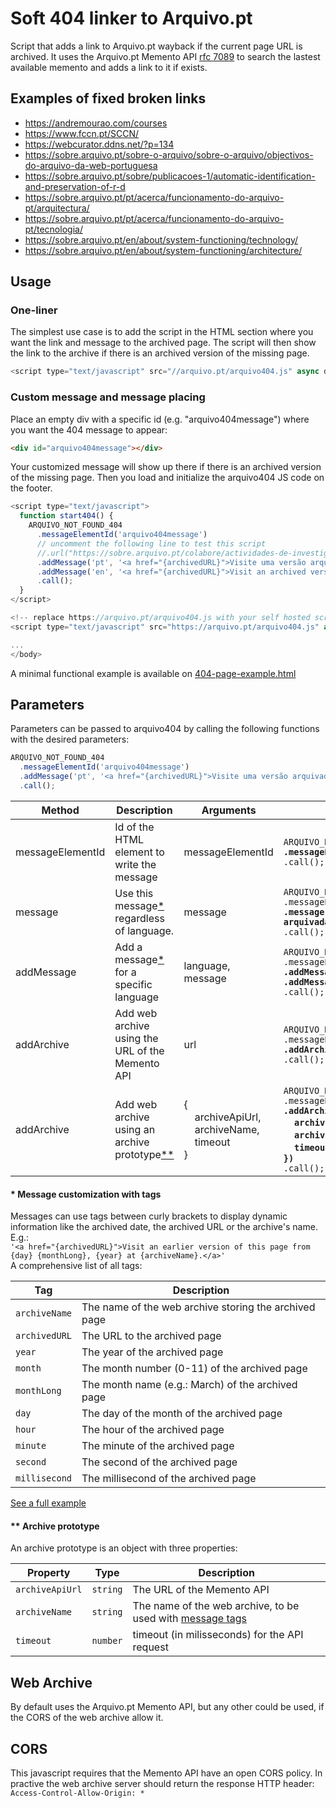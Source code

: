 # Soft 404 linker to Arquivo.pt

Script that adds a link to Arquivo.pt wayback if the current page URL is archived.
It uses the Arquivo.pt Memento API [rfc 7089](https://tools.ietf.org/html/rfc7089) to search the lastest available memento and adds a link to it if exists.

## Examples of fixed broken links
* https://andremourao.com/courses
* https://www.fccn.pt/SCCN/
* https://webcurator.ddns.net/?p=134
* https://sobre.arquivo.pt/sobre-o-arquivo/sobre-o-arquivo/objectivos-do-arquivo-da-web-portuguesa
* https://sobre.arquivo.pt/sobre/publicacoes-1/automatic-identification-and-preservation-of-r-d
* https://sobre.arquivo.pt/pt/acerca/funcionamento-do-arquivo-pt/arquitectura/
* https://sobre.arquivo.pt/pt/acerca/funcionamento-do-arquivo-pt/tecnologia/
* https://sobre.arquivo.pt/en/about/system-functioning/technology/
* https://sobre.arquivo.pt/en/about/system-functioning/architecture/

## Usage

### One-liner

The simplest use case is to add the script in the HTML section where you want the link and message to the archived page.
The script will then show the link to the archive if there is an archived version of the missing page.

```js
<script type="text/javascript" src="//arquivo.pt/arquivo404.js" async defer onload="ARQUIVO_NOT_FOUND_404.call();"></script>
```

### <a name="custom-messages"></a> Custom message and message placing


Place an empty div with a specific id (e.g. "arquivo404message") where you want the 404 message to appear:

```html
<div id="arquivo404message"></div>
```

Your customized message will show up there if there is an archived version of the missing page.
Then you load and initialize the arquivo404 JS code on the footer.

```js
<script type="text/javascript">
  function start404() {
    ARQUIVO_NOT_FOUND_404
      .messageElementId('arquivo404message')
      // uncomment the following line to test this script 
      //.url("https://sobre.arquivo.pt/colabore/actividades-de-investigacao-e-desenvolvimento/bolsas-1/bolsas")
      .addMessage('pt', '<a href="{archivedURL}">Visite uma versão arquivada desta página de {day} {monthLong}, {year}.</a>')
      .addMessage('en', '<a href="{archivedURL}">Visit an archived version of this page from {day} {monthLong}, {year}.</a>')
      .call();
  }
</script>

<!-- replace https://arquivo.pt/arquivo404.js with your self hosted script  -->
<script type="text/javascript" src="https://arquivo.pt/arquivo404.js" async defer onload="start404();"></script>

...
</body>
```

A minimal functional example is available on [404-page-example.html](404-page-example.html)

## Parameters

Parameters can be passed to arquivo404 by calling the following functions with the desired parameters:
```js
ARQUIVO_NOT_FOUND_404
  .messageElementId('arquivo404message')
  .addMessage('pt', '<a href="{archivedURL}">Visite uma versão arquivada desta página de {day} {monthLong}, {year}.</a>')
  .call();
```

| Method | Description | Arguments | Example |
| -- | -- | -- | -- |
| messageElementId | Id of the HTML element to write the message | messageElementId | `ARQUIVO_NOT_FOUND_404`<br>**`.messageElementId('arquivo404message')`**<br>`.call();` |
| message | Use this message[\*](#note1) regardless of language. | message | `ARQUIVO_NOT_FOUND_404`<br>`.messageElementId('arquivo404message')`<br>**`.message('<a href="{archivedURL}">Visite uma versão arquivada desta página de {day} {monthLong}, {year}.</a>')`**<br>`.call();` |
| addMessage | Add a message[\*](#note1) for a specific language | language, message | `ARQUIVO_NOT_FOUND_404`<br>`.messageElementId('arquivo404message')`<br>**`.addMessage('en','english message')`<br>`.addMessage('pt','portuguese message')`**<br>`.call();` |
| addArchive | Add web archive using the URL of the Memento API | url |  `ARQUIVO_NOT_FOUND_404`<br>`.messageElementId('arquivo404message')`<br>**`.addArchive('https://arquivo.pt/wayback/timemap/link/')`<br>**`.call();` |
| addArchive | Add web archive using an archive prototype[\*\*](#note2) | { <br>&nbsp;&nbsp;&nbsp;&nbsp;archiveApiUrl, <br>&nbsp;&nbsp;&nbsp;&nbsp;archiveName,<br>&nbsp;&nbsp;&nbsp;&nbsp;timeout <br>} | `ARQUIVO_NOT_FOUND_404`<br>`.messageElementId('arquivo404message')`<br>**`.addArchive({`<br>&nbsp;&nbsp;&nbsp;&nbsp;`archiveApiUrl:'https://arquivo.pt/wayback/timemap/link/',`<br>&nbsp;&nbsp;&nbsp;&nbsp;`archiveName: 'Arquivo.pt',`<br>&nbsp;&nbsp;&nbsp;&nbsp;`timeout: 2000`<br>`})`<br>**`.call();`|

#### <a name="note1"></a> \* Message customization with tags
Messages can use tags between curly brackets to display dynamic information like the archived date, the archived URL or the archive's name. E.g.: <br>
`'<a href="{archivedURL}">Visit an earlier version of this page from {day} {monthLong}, {year} at {archiveName}.</a>'` <br>
A comprehensive list of all tags:

| Tag | Description |
| -- | -- |
| `archiveName` | The name of the web archive storing the archived page |
| `archivedURL` | The URL to the archived page |
| `year` | The year of the archived page |
| `month` | The month number (0-11) of the archived page |
| `monthLong` | The month name (e.g.: March) of the archived page |
| `day` | The day of the month of the archived page |
| `hour` | The hour of the archived page |
| `minute` | The minute of the archived page |
| `second` | The second of the archived page |
| `millisecond` | The millisecond of the archived page |

[See a full example](#custom-messages)

#### <a name="note2"></a> \*\* Archive prototype
An archive prototype is an object with three properties:

| Property | Type | Description |
| -- | -- | -- |
| `archiveApiUrl` | `string` | The URL of the Memento API |
| `archiveName` | `string` | The name of the web archive, to be used with [message tags](#note1) |
| `timeout` | `number` | timeout (in milisseconds) for the API request |

## Web Archive
By default uses the Arquivo.pt Memento API, but any other could be used, if the CORS of the web archive allow it.

## CORS
This javascript requires that the Memento API have an open CORS policy.
In practive the web archive server should return the response HTTP header: `Access-Control-Allow-Origin: *`
